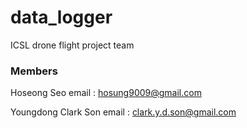 # data_logger

ICSL drone flight project team

### Members ###
Hoseong Seo 	      email : hosung9009@gmail.com

Youngdong Clark Son   email : clark.y.d.son@gmail.com
